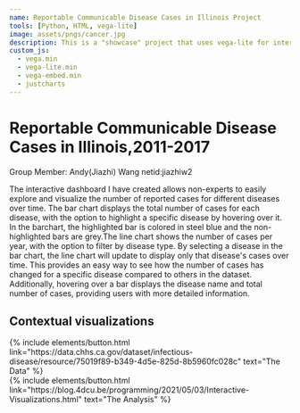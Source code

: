 ```yaml
---
name: Reportable Communicable Disease Cases in Illinois Project
tools: [Python, HTML, vega-lite]
image: assets/pngs/cancer.jpg
description: This is a "showcase" project that uses vega-lite for interactive viz!
custom_js:
  - vega.min
  - vega-lite.min
  - vega-embed.min
  - justcharts
---
```



# Reportable Communicable Disease Cases in Illinois,2011-2017

Group Member: Andy(Jiazhi) Wang 
netid:jiazhiw2




<vegachart schema-url="{{ site.baseurl }}/assets/json/dashboard.json" style="width: 100%"></vegachart>



The interactive dashboard I have created allows non-experts to easily explore and visualize the number of reported cases for different diseases over time. The bar chart displays the total number of cases for each disease, with the option to highlight a specific disease by hovering over it. In the barchart, the highlighted bar is colored in steel blue and the non-highlighted bars are grey.The line chart shows the number of cases per year, with the option to filter by disease type. By selecting a disease in the bar chart, the line chart will update to display only that disease's cases over time. This provides an easy way to see how the number of cases has changed for a specific disease compared to others in the dataset. Additionally, hovering over a bar displays the disease name and total number of cases, providing users with more detailed information.





## Contextual visualizations

<vegachart schema-url="{{ site.baseurl }}/assets/json/chart_1.json" style="width: 100%"></vegachart>

<div class="left">
{% include elements/button.html link="https://data.chhs.ca.gov/dataset/infectious-disease/resource/75019f89-b349-4d5e-825d-8b5960fc028c" text="The Data" %}
</div>

<div class="right">
{% include elements/button.html link="https://blog.4dcu.be/programming/2021/05/03/Interactive-Visualizations.html" text="The Analysis" %}
</div>




